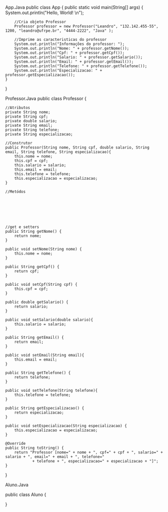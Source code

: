 App.Java
public class App {
    public static void main(String[] args) {
        System.out.println("Hello, World! \n");

        //Cria objeto Professor
        Professor professor = new Professor("Leandro", "132.142.455-55", 1200, "leandro@ufrpe.br", "4444-2222", "Java" );

        //Imprime as caracteristicas do professor
        System.out.println("Informações do professor: ");
        System.out.println("Nome: " + professor.getNome());
        System.out.println("Cpf: " + professor.getCpf());
        System.out.println("Salario: " + professor.getSalario());
        System.out.println("Email: " + professor.getEmail());
        System.out.println("Telefone: " + professor.getTelefone());
        System.out.println("Especializacao: " + professor.getEspecializacao());
    }
    
}

Professor.Java
public class Professor {

    //Atributos
    private String nome;
    private String cpf;
    private double salario;
    private String email;
    private String telefone;
    private String especializacao;

    //Construtor
    public Professor(String nome, String cpf, double salario, String email, String telefone, String especializacao){
        this.nome = nome;
        this.cpf = cpf;
        this.salario = salario;
        this.email = email;
        this.telefone = telefone;
        this.especializacao = especializacao;
    }

    //Metódos







    //get e setters
    public String getNome() {
        return nome;
    }

    public void setNome(String nome) {
        this.nome = nome;
    }

    public String getCpf() {
        return cpf;
    }
    
    public void setCpf(String cpf) {
        this.cpf = cpf;
    }

    public double getSalario() {
        return salario;
    }

    public void setSalario(double salario){
        this.salario = salario;
    }

    public String getEmail() {
        return email;
    }

    public void setEmail(String email){
        this.email = email;
    }
    
    public String getTelefone() {
        return telefone;
    }

    public void setTelefone(String telefone){
        this.telefone = telefone;
    }

    public String getEspecializacao() {
        return especializacao;
    }

    public void setEspecializacao(String especializacao) {
        this.especializacao = especializacao;
    }

    @Override
    public String toString() {
        return "Professor [nome=" + nome + ", cpf=" + cpf + ", salario=" + salario + ", email=" + email + ", telefone="
                + telefone + ", especializacao=" + especializacao + "]";
    }
    
}

Aluno.Java

public class Aluno {
    
}
